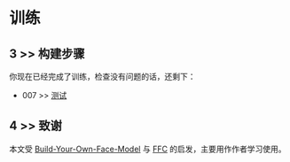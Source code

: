 # 训练

## 3 >> 构建步骤

你现在已经完成了训练，检查没有问题的话，还剩下：

- 007 >> [测试](https://github.com/sqnkkang/Very-Large-Scale-Face-Recognition/blob/master/recognition/007.md)

## 4 >> 致谢

本文受 [Build-Your-Own-Face-Model](https://github.com/siriusdemon/Build-Your-Own-Face-Model/) 与 [FFC](https://github.com/tiandunx/FFC/) 的启发，主要用作作者学习使用。
